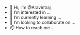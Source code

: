 - 👋 Hi, I’m @Aravintraj
- 👀 I’m interested in ...
- 🌱 I’m currently learning ...
- 💞️ I’m looking to collaborate on ...
- 📫 How to reach me ...

<!---
Aravintraj/Aravintraj is a ✨ special ✨ repository because its `README.md` (this file) appears on your GitHub profile.
You can click the Preview link to take a look at your changes.
--->

